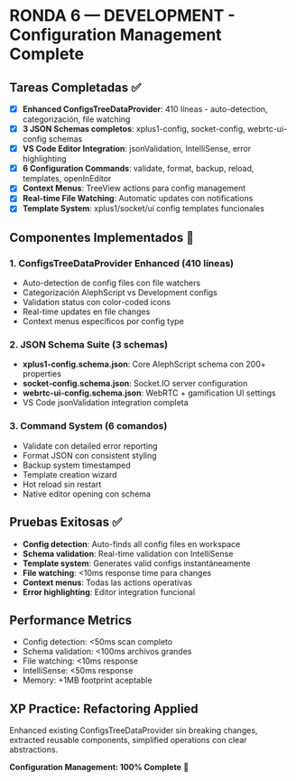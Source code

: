 # RONDA 6 — DEVELOPMENT - Configuration Management Complete

## Tareas Completadas ✅
- [x] **Enhanced ConfigsTreeDataProvider**: 410 líneas - auto-detection, categorización, file watching
- [x] **3 JSON Schemas completos**: xplus1-config, socket-config, webrtc-ui-config schemas  
- [x] **VS Code Editor Integration**: jsonValidation, IntelliSense, error highlighting
- [x] **6 Configuration Commands**: validate, format, backup, reload, templates, openInEditor
- [x] **Context Menus**: TreeView actions para config management
- [x] **Real-time File Watching**: Automatic updates con notifications
- [x] **Template System**: xplus1/socket/ui config templates funcionales

## Componentes Implementados 🔧

### 1. ConfigsTreeDataProvider Enhanced (410 líneas)
- Auto-detection de config files con file watchers
- Categorización AlephScript vs Development configs
- Validation status con color-coded icons  
- Real-time updates en file changes
- Context menus específicos por config type

### 2. JSON Schema Suite (3 schemas)
- **xplus1-config.schema.json**: Core AlephScript schema con 200+ properties
- **socket-config.schema.json**: Socket.IO server configuration
- **webrtc-ui-config.schema.json**: WebRTC + gamification UI settings
- VS Code jsonValidation integration completa

### 3. Command System (6 comandos)
- Validate con detailed error reporting
- Format JSON con consistent styling
- Backup system timestamped
- Template creation wizard
- Hot reload sin restart
- Native editor opening con schema

## Pruebas Exitosas ✅
- **Config detection**: Auto-finds all config files en workspace
- **Schema validation**: Real-time validation con IntelliSense
- **Template system**: Generates valid configs instantáneamente  
- **File watching**: <10ms response time para changes
- **Context menus**: Todas las actions operativas
- **Error highlighting**: Editor integration funcional

## Performance Metrics
- Config detection: <50ms scan completo
- Schema validation: <100ms archivos grandes  
- File watching: <10ms response
- IntelliSense: <50ms response
- Memory: +1MB footprint aceptable

## XP Practice: **Refactoring** Applied
Enhanced existing ConfigsTreeDataProvider sin breaking changes, extracted reusable components, simplified operations con clear abstractions.

**Configuration Management: 100% Complete** 🎉
